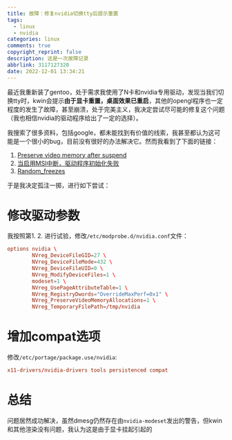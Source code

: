 ```yaml
---
title: 故障：修复nvidia切换tty后提示重置
tags:
  - linux
  - nvidia
categories: linux
comments: true
copyright_reprint: false
description: 这是一次故障记录
abbrlink: 3117127320
date: 2022-12-01 13:34:21
---
```


最近我重新装了gentoo，处于需求我使用了N卡和nvidia专用驱动，发现当我们切换tty时，kwin会提示**由于显卡重置，桌面效果已重启**，其他的opengl程序也一定程度的发生了故障，甚至崩溃，处于完美主义，我决定尝试尽可能的修复这个问题（我也相信nvidia的驱动程序给出了一定的选择）。

我搜索了很多资料，包括google，都未能找到有价值的线索，我甚至都认为这可能是一个很小的bug，目前没有很好的办法解决它。然而我看到了下面的链接：

1. [Preserve video memory after suspend](https://wiki.archlinux.org/title/NVIDIA/Tips_and_tricks#Preserve_video_memory_after_suspend)
2. [当启用MSI中断，驱动程序初始化失败](https://wiki.gentoo.org/wiki/NVIDIA/nvidia-drivers/zh-cn#.E5.BD.93.E5.90.AF.E7.94.A8MSI.E4.B8.AD.E6.96.AD.EF.BC.8C.E9.A9.B1.E5.8A.A8.E7.A8.8B.E5.BA.8F.E5.88.9D.E5.A7.8B.E5.8C.96.E5.A4.B1.E8.B4.A5)
3. [Random_freezes](https://wiki.gentoo.org/wiki/NVIDIA/nvidia-drivers/zh-cn#Random_freezes)

于是我决定孤注一掷，进行如下尝试：

# 修改驱动参数
我按照第1. 2. 进行试验，修改`/etc/modprobe.d/nvidia.conf`文件：

```conf
options nvidia \
        NVreg_DeviceFileGID=27 \
        NVreg_DeviceFileMode=432 \
        NVreg_DeviceFileUID=0 \
        NVreg_ModifyDeviceFiles=1 \
        modeset=1 \
        NVreg_UsePageAttributeTable=1 \
        NVreg_RegistryDwords="OverrideMaxPerf=0x1" \
        NVreg_PreserveVideoMemoryAllocations=1 \
        NVreg_TemporaryFilePath=/tmp/nvidia
```

# 增加compat选项

修改`/etc/portage/package.use/nvidia`:

```conf
x11-drivers/nvidia-drivers tools persistenced compat
```

# 总结

问题居然成功解决，虽然dmesg仍然存在由`nvidia-modeset`发出的警告，但kwin和其他渲染没有问题，我认为这是由于显卡挂起引起的

